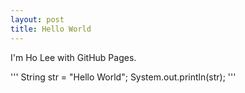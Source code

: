 ```yaml
---
layout: post
title: Hello World
---
```

I'm Ho Lee with GitHub Pages.

'''
String str = "Hello World";
System.out.println(str);
'''
